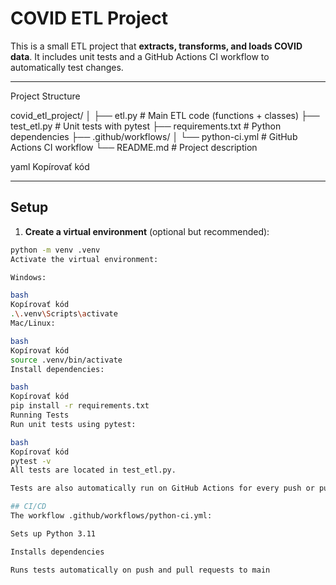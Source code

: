 # COVID ETL Project

This is a small ETL project that **extracts, transforms, and loads COVID data**. It includes unit tests and a GitHub Actions CI workflow to automatically test changes.

---

Project Structure

covid_etl_project/
│
├── etl.py # Main ETL code (functions + classes)
├── test_etl.py # Unit tests with pytest
├── requirements.txt # Python dependencies
├── .github/workflows/
│ └── python-ci.yml # GitHub Actions CI workflow
└── README.md # Project description

yaml
Kopírovať kód

---

## Setup

1. **Create a virtual environment** (optional but recommended):

```bash
python -m venv .venv
Activate the virtual environment:

Windows:

bash
Kopírovať kód
.\.venv\Scripts\activate
Mac/Linux:

bash
Kopírovať kód
source .venv/bin/activate
Install dependencies:

bash
Kopírovať kód
pip install -r requirements.txt
Running Tests
Run unit tests using pytest:

bash
Kopírovať kód
pytest -v
All tests are located in test_etl.py.

Tests are also automatically run on GitHub Actions for every push or pull request to main.

## CI/CD
The workflow .github/workflows/python-ci.yml:

Sets up Python 3.11

Installs dependencies

Runs tests automatically on push and pull requests to main
